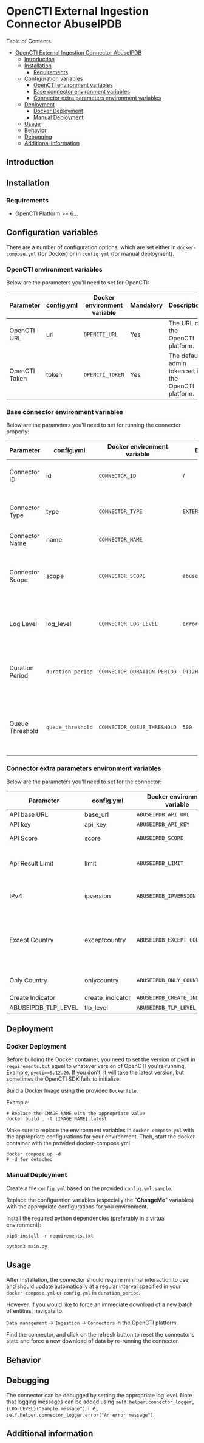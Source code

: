 # OpenCTI External Ingestion Connector AbuseIPDB

<!--
General description of the connector
* What it does
* How it works
* Special requirements
* Use case description
* ...
-->

Table of Contents

- [OpenCTI External Ingestion Connector AbuseIPDB](#opencti-external-ingestion-connector-abuseipdb)
  - [Introduction](#introduction)
  - [Installation](#installation)
    - [Requirements](#requirements)
  - [Configuration variables](#configuration-variables)
    - [OpenCTI environment variables](#opencti-environment-variables)
    - [Base connector environment variables](#base-connector-environment-variables)
    - [Connector extra parameters environment variables](#connector-extra-parameters-environment-variables)
  - [Deployment](#deployment)
    - [Docker Deployment](#docker-deployment)
    - [Manual Deployment](#manual-deployment)
  - [Usage](#usage)
  - [Behavior](#behavior)
  - [Debugging](#debugging)
  - [Additional information](#additional-information)

## Introduction

## Installation

### Requirements

- OpenCTI Platform >= 6...

## Configuration variables

There are a number of configuration options, which are set either in `docker-compose.yml` (for Docker) or
in `config.yml` (for manual deployment).

### OpenCTI environment variables

Below are the parameters you'll need to set for OpenCTI:

| Parameter     | config.yml | Docker environment variable | Mandatory | Description                                          |
| ------------- | ---------- | --------------------------- | --------- | ---------------------------------------------------- |
| OpenCTI URL   | url        | `OPENCTI_URL`               | Yes       | The URL of the OpenCTI platform.                     |
| OpenCTI Token | token      | `OPENCTI_TOKEN`             | Yes       | The default admin token set in the OpenCTI platform. |

### Base connector environment variables

Below are the parameters you'll need to set for running the connector properly:

| Parameter       | config.yml        | Docker environment variable | Default           | Mandatory | Description                                                                                      |
| --------------- | ----------------- | --------------------------- | ----------------- | --------- | ------------------------------------------------------------------------------------------------ |
| Connector ID    | id                | `CONNECTOR_ID`              | /                 | Yes       | A unique `UUIDv4` identifier for this connector instance.                                        |
| Connector Type  | type              | `CONNECTOR_TYPE`            | `EXTERNAL_IMPORT` | No        | Should always be set to `EXTERNAL_IMPORT` for this connector.                                    |
| Connector Name  | name              | `CONNECTOR_NAME`            |                   | Yes       | Name of the connector.                                                                           |
| Connector Scope | scope             | `CONNECTOR_SCOPE`           | `abuseipdb`       | Yes       | The scope or type of data the connector is importing, either a MIME type or Stix Object.         |
| Log Level       | log_level         | `CONNECTOR_LOG_LEVEL`       | `error`           | Yes       | Determines the verbosity of the logs. Options are `debug`, `info`, `warn`, or `error`.           |
| Duration Period | `duration_period` | `CONNECTOR_DURATION_PERIOD` | `PT12H`           | No        | Determines the time interval between each launch of the connector (current use `interval_sec`).  |
| Queue Threshold | `queue_threshold` | `CONNECTOR_QUEUE_THRESHOLD` | `500`             | No        | Used to determine the limit (RabbitMQ) in MB at which the connector must go into buffering mode. |

### Connector extra parameters environment variables

Below are the parameters you'll need to set for the connector:

| Parameter           | config.yml       | Docker environment variable  | Default                                      | Mandatory | Description                                            |
| ------------------- | ---------------- | ---------------------------- | -------------------------------------------- | --------- | ------------------------------------------------------ |
| API base URL        | base_url         | `ABUSEIPDB_API_URL`          | `https://api.abuseipdb.com/api/v2/blacklist` | No        |                                                        |
| API key             | api_key          | `ABUSEIPDB_API_KEY`          |                                              | No        |                                                        |
| API Score           | score            | `ABUSEIPDB_SCORE`            |                                              | Yes       | Confidence Score                                       |
| Api Result Limit    | limit            | `ABUSEIPDB_LIMIT`            | 10000                                        | No        | 500000 feet your subscription limit                    |
| IPv4                | ipversion        | `ABUSEIPDB_IPVERSION`        | mixed                                        | No        | You can choose 4 ot 6 (Ipversion)                      |
| Except Country      | exceptcountry    | `ABUSEIPDB_EXCEPT_COUNTRY`   |                                              | No        | For example: RU, CN (You exclude Russia and China IPs) |
| Only Country        | onlycountry      | `ABUSEIPDB_ONLY_COUNTRY`     |                                              | No        | RU : You want only Russian IPs                         |
| Create Indicator    | create_indicator | `ABUSEIPDB_CREATE_INDICATOR` | No                                           | No        |                                                        |
| ABUSEIPDB_TLP_LEVEL | tlp_level        | `ABUSEIPDB_TLP_LEVEL`        | white                                        | No        |                                                        |

## Deployment

### Docker Deployment

Before building the Docker container, you need to set the version of pycti in `requirements.txt` equal to whatever
version of OpenCTI you're running. Example, `pycti==5.12.20`. If you don't, it will take the latest version, but
sometimes the OpenCTI SDK fails to initialize.

Build a Docker Image using the provided `Dockerfile`.

Example:

```shell
# Replace the IMAGE NAME with the appropriate value
docker build . -t [IMAGE NAME]:latest
```

Make sure to replace the environment variables in `docker-compose.yml` with the appropriate configurations for your
environment. Then, start the docker container with the provided docker-compose.yml

```shell
docker compose up -d
# -d for detached
```

### Manual Deployment

Create a file `config.yml` based on the provided `config.yml.sample`.

Replace the configuration variables (especially the "**ChangeMe**" variables) with the appropriate configurations for
you environment.

Install the required python dependencies (preferably in a virtual environment):

```shell
pip3 install -r requirements.txt
```

```shell
python3 main.py
```

## Usage

After Installation, the connector should require minimal interaction to use, and should update automatically at a regular interval specified in your `docker-compose.yml` or `config.yml` in `duration_period`.

However, if you would like to force an immediate download of a new batch of entities, navigate to:

`Data management` -> `Ingestion` -> `Connectors` in the OpenCTI platform.

Find the connector, and click on the refresh button to reset the connector's state and force a new
download of data by re-running the connector.

## Behavior

<!--
Describe how the connector functions:
* What data is ingested, updated, or modified
* Important considerations for users when utilizing this connector
* Additional relevant details
-->

## Debugging

The connector can be debugged by setting the appropriate log level.
Note that logging messages can be added using `self.helper.connector_logger,{LOG_LEVEL}("Sample message")`, i.
e., `self.helper.connector_logger.error("An error message")`.

<!-- Any additional information to help future users debug and report detailed issues concerning this connector -->

## Additional information

<!--
Any additional information about this connector
* What information is ingested/updated/changed
* What should the user take into account when using this connector
* ...
